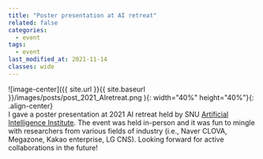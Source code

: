 ```yaml
---
title: "Poster presentation at AI retreat"
related: false
categories:
  - event
tags:
  - event
last_modified_at: 2021-11-14
classes: wide
---
```

![image-center]({{ site.url }}{{ site.baseurl }}/images/posts/post_2021_AIretreat.png ){: width="40%" height="40%"}{: .align-center}\
I gave a poster presentation at 2021 AI retreat held by SNU [Artificial Intelligence Institute](https://aiis.snu.ac.kr/eng/). The event was held in-person and it was fun to mingle with researchers from various fields of industry (i.e., Naver CLOVA, Megazone, Kakao enterprise, LG CNS). Looking forward for active collaborations in the future!   
